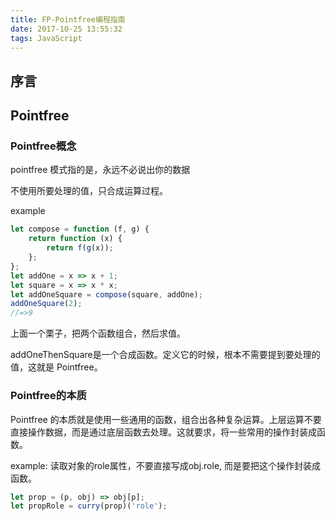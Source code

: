 ```yaml
---
title: FP-Pointfree编程指南
date: 2017-10-25 13:55:32
tags: JavaScript
---
```


## 序言

<!--more-->

## Pointfree

### Pointfree概念

pointfree 模式指的是，永远不必说出你的数据

不使用所要处理的值，只合成运算过程。

example

```js
let compose = function (f, g) {
    return function (x) {
        return f(g(x));
    };
};
let addOne = x => x + 1;
let square = x => x * x;
let addOneSquare = compose(square, addOne);
addOneSquare(2);
//=>9
```

上面一个栗子，把两个函数组合，然后求值。

addOneThenSquare是一个合成函数。定义它的时候，根本不需要提到要处理的值，这就是 Pointfree。

### Pointfree的本质

Pointfree 的本质就是使用一些通用的函数，组合出各种复杂运算。上层运算不要直接操作数据，而是通过底层函数去处理。这就要求，将一些常用的操作封装成函数。

example: 读取对象的role属性，不要直接写成obj.role, 而是要把这个操作封装成函数。

```js
let prop = (p, obj) => obj[p];
let propRole = curry(prop)('role');
```